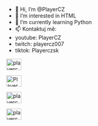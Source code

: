 - 👋 Hi, I’m @PlayerCZ
- 👀 I’m interested in HTML
- 🌱 I’m currently learning Python
- 📫 Kontaktuj mě:
-   youtube: PlayerCZ 
-   twitch: playercz007 
-   tiktok: Playerczsk 

<a href="https://www.instagram.com/playercz_/" target="blank"><img align="center" src="popcornfilm.tk/podweb/instagram.png" alt="playercz_" height="30" width="40" /></a>

<a href="https://www.youtube.com/channel/UCiRikk7Yrnb1Uj3rt_N7hpw" target="blank"><img align="center" src="odkau" alt="PlayerCZ" height="30" width="40" /></a>

<a href="https://www.twitch.tv/playercz007" target="blank"><img align="center" src="odkaz" alt="playercz007" height="30" width="40" /></a>

<a href="https://www.tiktok.com/@playerczsk" target="blank"><img align="center" src="odkaz" alt="playerczsk" height="30" width="40" /></a>
